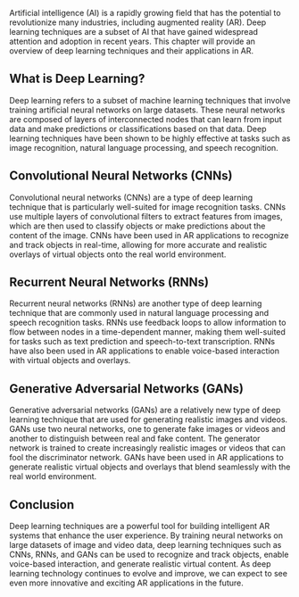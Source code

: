 



Artificial intelligence (AI) is a rapidly growing field that has the potential to revolutionize many industries, including augmented reality (AR). Deep learning techniques are a subset of AI that have gained widespread attention and adoption in recent years. This chapter will provide an overview of deep learning techniques and their applications in AR.

What is Deep Learning?
----------------------

Deep learning refers to a subset of machine learning techniques that involve training artificial neural networks on large datasets. These neural networks are composed of layers of interconnected nodes that can learn from input data and make predictions or classifications based on that data. Deep learning techniques have been shown to be highly effective at tasks such as image recognition, natural language processing, and speech recognition.

Convolutional Neural Networks (CNNs)
------------------------------------

Convolutional neural networks (CNNs) are a type of deep learning technique that is particularly well-suited for image recognition tasks. CNNs use multiple layers of convolutional filters to extract features from images, which are then used to classify objects or make predictions about the content of the image. CNNs have been used in AR applications to recognize and track objects in real-time, allowing for more accurate and realistic overlays of virtual objects onto the real world environment.

Recurrent Neural Networks (RNNs)
--------------------------------

Recurrent neural networks (RNNs) are another type of deep learning technique that are commonly used in natural language processing and speech recognition tasks. RNNs use feedback loops to allow information to flow between nodes in a time-dependent manner, making them well-suited for tasks such as text prediction and speech-to-text transcription. RNNs have also been used in AR applications to enable voice-based interaction with virtual objects and overlays.

Generative Adversarial Networks (GANs)
--------------------------------------

Generative adversarial networks (GANs) are a relatively new type of deep learning technique that are used for generating realistic images and videos. GANs use two neural networks, one to generate fake images or videos and another to distinguish between real and fake content. The generator network is trained to create increasingly realistic images or videos that can fool the discriminator network. GANs have been used in AR applications to generate realistic virtual objects and overlays that blend seamlessly with the real world environment.

Conclusion
----------

Deep learning techniques are a powerful tool for building intelligent AR systems that enhance the user experience. By training neural networks on large datasets of image and video data, deep learning techniques such as CNNs, RNNs, and GANs can be used to recognize and track objects, enable voice-based interaction, and generate realistic virtual content. As deep learning technology continues to evolve and improve, we can expect to see even more innovative and exciting AR applications in the future.


